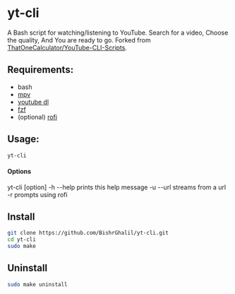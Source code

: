 # yt-cli
A Bash script for watching/listening to YouTube.
Search for a video, Choose the quality, And You are ready to go.
Forked from [ThatOneCalculator/YouTube-CLI-Scripts](https://github.com/ThatOneCalculator/YouTube-CLI-Scripts).

## Requirements:
- bash
- [mpv](https://github.com/mpv-player/mpv)
- [youtube dl](https://github.com/ytdl-org/youtube-dl)
- [fzf](https://github.com/junegunn/fzf)
- (optional) [rofi](https://github.com/davatorium/rofi)

## Usage:
```bash
yt-cli
```
#### Options
yt-cli [option]
-h	--help		prints this help message
-u	--url <url>	streams from a url
-r 			prompts using rofi

## Install

```bash
git clone https://github.com/BishrGhalil/yt-cli.git
cd yt-cli
sudo make
```

## Uninstall
```bash
sudo make uninstall
```
